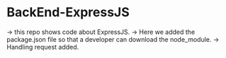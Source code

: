 # BackEnd-ExpressJS

→ this repo shows code about ExpressJS.
→ Here we added the package.json file so that a developer can download the node_module.
→ Handling request added.